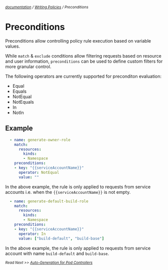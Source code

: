 <small>*[documentation](/README.md#documentation) / [Writing Policies](/documentation/writing-policies.md) / Preconditions*</small>

# Preconditions

Preconditions allow controlling policy rule execution based on variable values.

While `match` & `exclude` conditions allow filtering requests based on resource and user information, `preconditions` can be used to define custom filters for more granular control.

The following operators are currently supported for preconditon evaluation:
- Equal
- Equals
- NotEqual
- NotEquals
- In
- NotIn

## Example

```yaml
  - name: generate-owner-role
    match:
      resources:
        kinds:
        - Namespace
    preconditions:
    - key: "{{serviceAccountName}}"
      operator: NotEqual
      value: ""
```

In the above example, the rule is only applied to requests from service accounts i.e. when the `{{serviceAccountName}}` is not empty.

```yaml
  - name: generate-default-build-role
    match:
      resources:
        kinds:
        - Namespace
    preconditions:
    - key: "{{serviceAccountName}}"
      operator: In
      value: ["build-default", "build-base"]
```

In the above example, the rule is only applied to requests from service account with name `build-default` and `build-base`.


<small>*Read Next >> [Auto-Generation for Pod Controllers](/documentation/writing-policies-autogen.md)*</small>
